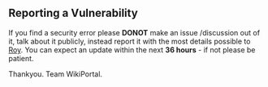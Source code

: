 ## Reporting a Vulnerability

If you find a security error please **DONOT** make an issue /discussion out of it, talk about it publicly, instead report it with the most details possible to [Roy](https://twitter.com/itsmeroy69). You can expect an update within the next **36 hours** - if not please be patient.

Thankyou. 
Team WikiPortal.
